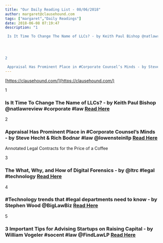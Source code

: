 ```yaml
---
title: "Our Daily Reading List - 08/06/2018"
author: margaret@clausehound.com
tags: ["margaret","Daily Readings"]
date: 2018-06-08 07:19:47
description: "1

 Is It Time To Change The Name of LLCs? - by Keith Paul Bishop @natlawreview #corporate #law Read Here

 


2

 Appraisal Has Prominent Place in #Corporate Counsel’s Minds - by Steve Hecht & Ric..."
---
```


[https://clausehound.com/](https://clausehound.com/)

1

###  Is It Time To Change The Name of LLCs? - by Keith Paul Bishop @natlawreview #corporate #law [Read Here](https://www.natlawreview.com/article/it-time-to-change-name-llcs)

 

2

###  Appraisal Has Prominent Place in #Corporate Counsel’s Minds - by Steve Hecht & Rich Bodnar #law @lowensteinllp [Read Here](https://www.appraisalrightslitigation.com/2018/05/31/appraisal-has-prominent-place-in-corporate-counsels-minds/)

Annotated Legal Contracts
for the Price of a Coffee

3

###  The What, Why, and How of Digital Forensics - by @ltrc #legal #technology [Read Here](http://www.lawtechnologytoday.org/2018/05/digital-forensics/)

 

4

###  #Technology trends that #legal departments need to know - by Stephen Wood @BigLawBiz  [Read Here](https://biglawbusiness.com/technology-trends-that-legal-departments-need-to-know/)

 

5

###  3 Important Tips for Advising Startups on Raising Capital - by William Vogeler #socent #law @FindLawLP [Read Here](https://blogs.findlaw.com/technologist/2018/05/important-tips-for-advising-startups-on-ras.html)

 